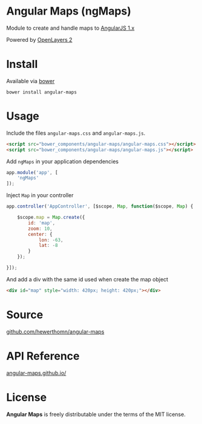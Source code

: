 # Angular Maps (ngMaps)

Module to create and handle maps to [AngularJS 1.x](https://angularjs.org)

Powered by [OpenLayers 2](http://openlayers.org/two/)

# Install

Available via [bower](http://bower.io/)

	bower install angular-maps


# Usage

Include the files `angular-maps.css` and `angular-maps.js`.

```html
<script src="bower_components/angular-maps/angular-maps.css"></script>
<script src="bower_components/angular-maps/angular-maps.js"></script>
```

Add `ngMaps` in your application dependencies

```javascript
app.module('app', [
	'ngMaps'
]);
```

Inject `Map` in your controller

```javascript
app.controller('AppController', [$scope, Map, function($scope, Map) {

	$scope.map = Map.create({
		id: 'map',
		zoom: 10,
		center: {
			lon: -63,
			lat: -8
		}
	});

}]);
```

And add a div with the same id used when create the map object
```html
<div id="map" style="width: 420px; height: 420px;"></div>
```

# Source

[github.com/hewerthomn/angular-maps](http://github.com/hewerthomn/angular-maps)

# API Reference

[angular-maps.github.io/](http://angular-maps.github.io)

# License

**Angular Maps** is freely distributable under the terms of the MIT license.
